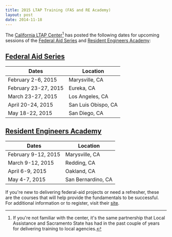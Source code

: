 ```yaml
---
title: 2015 LTAP Training (FAS and RE Academy)
layout: post
date: 2014-11-18
---
```


The [California LTAP Center](http://californialtap.org)[^aka] has posted the following dates for upcoming sessions of the  [Federal Aid Series](http://californialtap.org/index.cfm?pid=1097&offid=49) and [Resident Engineers Academy](http://californialtap.org/index.cfm?pid=1097&offid=54):

## [Federal Aid Series](http://californialtap.org/index.cfm?pid=1097&offid=49)

| Dates                | Location            |
|----------------------|---------------------|
| February 2-6, 2015   | Marysville, CA      |
| February 23-27, 2015 | Eureka, CA          |
| March 23-27, 2015    | Los Angeles, CA     |
| April 20-24, 2015    | San Luis Obispo, CA |
| May 18-22, 2015      | San Diego, CA       |

## [Resident Engineers Academy](http://californialtap.org/index.cfm?pid=1097&offid=54)

| Dates               | Location           |
|---------------------|--------------------|
| February 9-12, 2015 | Marysville, CA     |
| March 9-12, 2015    | Redding, CA        |
| April 6-9, 2015     | Oakland, CA        |
| May 4-7, 2015       | San Bernardino, CA |

If you're new to delivering federal-aid projects or need a refresher, these are the courses that will help provide the fundamentals to be successful. For additional information or to register, visit their [site](http://californialtap.org/index.cfm?pid=1077).

[^aka]: If you're not familiar with the center, it's the same partnership that Local Assistance and Sacramento State has had in the past couple of years for delivering training to local agencies.